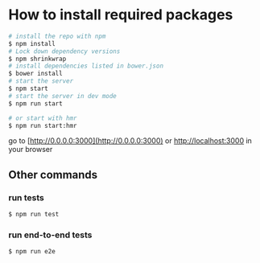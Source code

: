# How to install required packages
```bash
# install the repo with npm
$ npm install
# Lock down dependency versions
$ npm shrinkwrap
# install dependencies listed in bower.json
$ bower install
# start the server
$ npm start
# start the server in dev mode 
$ npm run start

# or start with hmr
$ npm run start:hmr
```
go to [http://0.0.0.0:3000](http://0.0.0.0:3000) or [http://localhost:3000](http://localhost:3000) in your browser

## Other commands

### run tests
```bash
$ npm run test
```

### run end-to-end tests
```bash
$ npm run e2e
```
